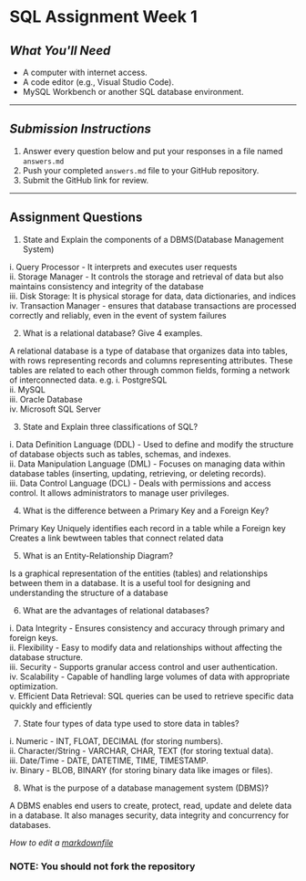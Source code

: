 # SQL Assignment Week 1


## *What You'll Need*
- A computer with internet access.
- A code editor (e.g., Visual Studio Code).
- MySQL Workbench or another SQL database environment.

---



## *Submission Instructions*
1. Answer every question below and put your responses in a file named `answers.md`
2. Push your completed `answers.md` file to your GitHub repository.
3. Submit the GitHub link for review.

---

## **Assignment Questions**

1. State and Explain the components of a DBMS(Database Management System)

i. Query Processor - It interprets and executes user requests  
ii. Storage Manager - It controls the storage and retrieval of data but also maintains consistency and integrity of the database  
iii. Disk Storage: It is physical storage for data, data dictionaries, and indices  
iv. Transaction Manager - ensures that database transactions are processed correctly and reliably, even in the event of system failures  

2. What is a relational database? Give 4 examples.

A relational database is a type of database that organizes data into tables, with rows representing records and columns representing attributes. These tables are related to each other through common fields, forming a network of interconnected data. e.g.
i. PostgreSQL  
ii. MySQL  
iii. Oracle Database  
iv. Microsoft SQL Server  

3. State and Explain three classifications of SQL?

i. Data Definition Language (DDL) - Used to define and modify the structure of database objects such as tables, schemas, and indexes.  
ii. Data Manipulation Language (DML) - Focuses on managing data within database tables (inserting, updating, retrieving, or deleting records).  
iii. Data Control Language (DCL) - Deals with permissions and access control. It allows administrators to manage user privileges.  

4. What is the difference between a Primary Key and a Foreign Key?

Primary Key Uniquely identifies each record in a table while a Foreign key Creates a link bewtween tables that connect related data  

5. What is an Entity-Relationship Diagram?

Is a graphical representation of the entities (tables) and relationships between them in a database. It is a useful tool for designing and understanding the structure of a database  

6. What are the advantages of relational databases?

i. Data Integrity - Ensures consistency and accuracy through primary and foreign keys.  
ii. Flexibility - Easy to modify data and relationships without affecting the database structure.  
iii. Security - Supports granular access control and user authentication.  
iv. Scalability - Capable of handling large volumes of data with appropriate optimization.  
v. Efficient Data Retrieval: SQL queries can be used to retrieve specific data quickly and efficiently  

7. State four types of data type used to store data in tables?
   
i. Numeric - INT, FLOAT, DECIMAL (for storing numbers).  
ii. Character/String - VARCHAR, CHAR, TEXT (for storing textual data).  
iii. Date/Time - DATE, DATETIME, TIME, TIMESTAMP.  
iv. Binary - BLOB, BINARY (for storing binary data like images or files).  

8. What is the purpose of a database management system (DBMS)?  

A DBMS enables end users to create, protect, read, update and delete data in a database. It also manages security, data integrity and concurrency for databases.  

*How to edit a [markdownfile](https://www.markdownguide.org/basic-syntax/#headings)*

###  NOTE: You should not fork the repository
